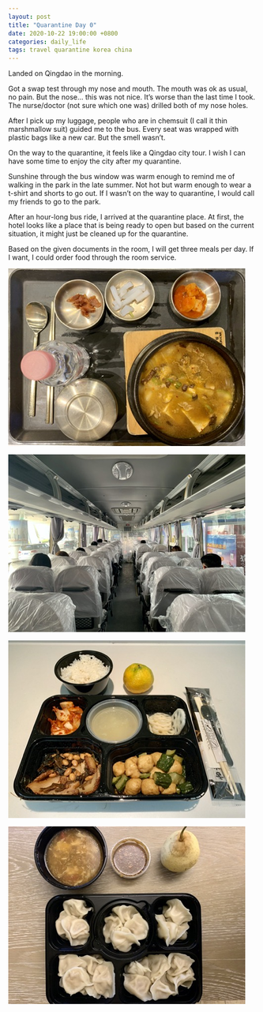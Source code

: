 ```yaml
---
layout: post
title: "Quarantine Day 0"
date: 2020-10-22 19:00:00 +0800
categories: daily_life
tags: travel quarantine korea china
---
```

Landed on Qingdao in the morning. 

Got a swap test through my nose and mouth. The mouth was ok as usual, no pain. But the nose... this was not nice. It’s worse than the last time I took. The nurse/doctor (not sure which one was) drilled both of my nose holes.

After I pick up my luggage, people who are in chemsuit (I call it thin marshmallow suit) guided me to the bus. Every seat was wrapped with plastic bags like a new car. But the smell wasn’t.

On the way to the quarantine, it feels like a Qingdao city tour. I wish I can have some time to enjoy the city after my quarantine.

Sunshine through the bus window was warm enough to remind me of walking in the park in the late summer. Not hot but warm enough to wear a t-shirt and shorts to go out. If I wasn’t on the way to quarantine, I would call my friends to go to the park.

After an hour-long bus ride, I arrived at the quarantine place. At first, the hotel looks like a place that is being ready to open but based on the current situation, it might just be cleaned up for the quarantine.

Based on the given documents in the room, I will get three meals per day. If I want, I could order food through the room service.

![Breakfast at the airport](/pics/2020-10-22-1.jpg)

![Inside of the bus to the quarantine facility](/pics/2020-10-22-2.jpg)

![Late lunch in quarantine facility](/pics/2020-10-22-3.jpg)

![Dinner in quarantine facility](/pics/2020-10-22-4.jpg)
